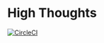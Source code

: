 # High Thoughts

[![CircleCI](https://circleci.com/gh/tianhaoz95/high-thoughts.svg?style=svg)](https://circleci.com/gh/tianhaoz95/high-thoughts)
